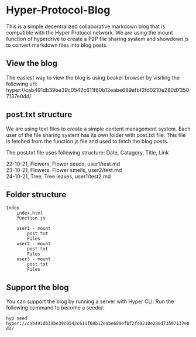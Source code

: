 # Hyper-Protocol-Blog

This is a simple decentralized collaborative markdown blog that is compatible with the Hyper Protocol network.
We are using the mount function of hyperdrive to create a P2P file sharing system and showdown.js to convert markdown files into blog posts.

## View the blog

The easiest way to view the blog is using beaker browser by visiting the following url: hyper://cab491db39be39c0542c611f60b12eabe689efbf2fd0210e280d73507137e0dd/

## post.txt structure

We are using text files to create a simple content management system.
Each user of the file sharing system has its own folder with post.txt file.
This file is fetched from the function.js file and used to fetch the blog posts.

The post.txt file uses following structure: Date, Catagory, Title, Link  

22-10-21, Flowers, Flower seeds, user1/test.md  
23-10-21, Flowers, Flower smells, user2/test.md  
24-10-21, Tree, Tree leaves, user1/test2.md  


## Folder structure

    Index
        index.html
        function.js

        user1 - mount
            post.txt
            Files
        user2 - mount
            post.txt
            Files
        user3 - mount
            post.txt
            Files

## Support the blog

You can support the blog by running a server with Hyper CLI.
Run the following command to become a seeder: 

`hyp seed hyper://cab491db39be39c0542c611f60b12eabe689efbf2fd0210e280d73507137e0dd/`

